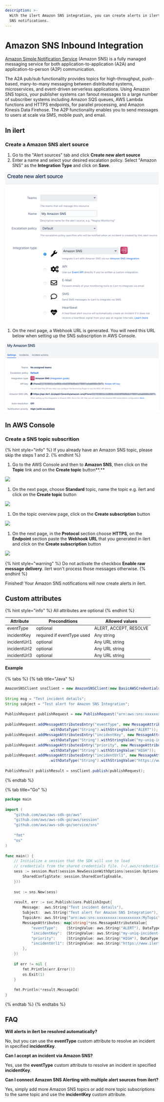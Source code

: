 ```yaml
---
description: >-
  With the ilert Amazon SNS integration, you can create alerts in ilert based on
  SNS notifications.
---
```


# Amazon SNS Inbound Integration

[Amazon Simple Notification Service](https://aws.amazon.com/sns/) (Amazon SNS) is a fully managed messaging service for both application-to-application (A2A) and application-to-person (A2P) communication.

The A2A pub/sub functionality provides topics for high-throughput, push-based, many-to-many messaging between distributed systems, microservices, and event-driven serverless applications. Using Amazon SNS topics, your publisher systems can fanout messages to a large number of subscriber systems including Amazon SQS queues, AWS Lambda functions and HTTPS endpoints, for parallel processing, and Amazon Kinesis Data Firehose. The A2P functionality enables you to send messages to users at scale via SMS, mobile push, and email.

## In ilert <a href="#in-ilert" id="in-ilert"></a>

### Create a Amazon SNS alert source <a href="#create-alert-source" id="create-alert-source"></a>

1. Go to the "Alert sources" tab and click **Create new alert source**
2. Enter a name and select your desired escalation policy. Select "Amazon SNS" as the **Integration Type** and click on **Save**.

![](<../../.gitbook/assets/iLert (45).png>)

1. On the next page, a Webhook URL is generated. You will need this URL below when setting up the SNS subscription in AWS Console.

![](<../../.gitbook/assets/iLert (46).png>)

## In AWS Console <a href="#in-aws-console" id="in-aws-console"></a>

### Create a SNS topic subscrition <a href="#create-sns-topic-subscription" id="create-sns-topic-subscription"></a>

{% hint style="info" %}
If you already have an Amazon SNS topic, please skip the steps 1 and 2.
{% endhint %}

1. Go to the AWS Console and then to **Amazon SNS**, then click on the **Topic** link and on the **Create topic** button**.**

![](<../../.gitbook/assets/Simple\_Notification\_Service (4).png>)

1. On the next page, choose **Standard** topic, name the topic e.g. ilert and click on the **Create topic** button

![](<../../.gitbook/assets/Simple\_Notification\_Service (5).png>)

1. On the topic overview page, click on the **Create subscription** button

![](<../../.gitbook/assets/Simple\_Notification\_Service (6).png>)

1. On the next page, in the **Protocol** section choose **HTTPS**, on the **Endpoint** section paste the **Webhook URL** that you generated in ilert and click on the **Create subscription** button

![](<../../.gitbook/assets/Simple\_Notification\_Service (7).png>)

{% hint style="warning" %}
Do not activate the checkbox **Enable raw message delivery**. ilert won't process those messages otherwise.
{% endhint %}

Finished! Your Amazon SNS notifications will now create alerts in ilert.

## Custom attributes

{% hint style="info" %}
All attributes are optional
{% endhint %}

| Attribute    | Preconditions              | Allowed values         |
| ------------ | -------------------------- | ---------------------- |
| eventType    | optional                   | ALERT, ACCEPT, RESOLVE |
| incidentKey  | required if eventType used | Any string             |
| incidentUrl1 | optional                   | Any URL string         |
| incidentUrl2 | optional                   | Any URL string         |
| incidentUrl3 | optional                   | Any URL string         |

#### Example

{% tabs %}
{% tab title="Java" %}
```java
AmazonSNSClient snsClient = new AmazonSNSClient(new BasicAWSCredentials("AWS_ACCESS_KEY","AWS_SECRET_KEY"));

String msg = "Test incident details";
String subject = "Test alert for Amazon SNS Integration";

PublishRequest publishRequest = new PublishRequest("arn:aws:sns:xxxxxxxxx:xxxxxxxxxx:MyTopic", msg, subject);

publishRequest.addMessageAttributesEntry("eventType", new MessageAttributeValue()
                    .withDataType("String").withStringValue("ALERT"));
publishRequest.addMessageAttributesEntry("incidentKey", new MessageAttributeValue()
                    .withDataType("String").withStringValue("my-uniq-incident-string"));
publishRequest.addMessageAttributesEntry("priority", new MessageAttributeValue()
                    .withDataType("String").withStringValue("HIGH"));
publishRequest.addMessageAttributesEntry("incidentUrl1", new MessageAttributeValue()
                    .withDataType("String").withStringValue("https://www.ilert.com"));

PublishResult publishResult = snsClient.publish(publishRequest);
```
{% endtab %}

{% tab title="Go" %}
```go
package main

import (
    "github.com/aws/aws-sdk-go/aws"
    "github.com/aws/aws-sdk-go/aws/session"
    "github.com/aws/aws-sdk-go/service/sns"

    "fmt"
    "os"
)

func main() {
    // Initialize a session that the SDK will use to load
    // credentials from the shared credentials file. (~/.aws/credentials).
    sess := session.Must(session.NewSessionWithOptions(session.Options{
        SharedConfigState: session.SharedConfigEnable,
    }))

    svc := sns.New(sess)

    result, err := svc.Publish(&sns.PublishInput{
        Message:  aws.String("Test incident details"),
        Subject:  aws.String("Test alert for Amazon SNS Integration"),
        TopicArn: aws.String("arn:aws:sns:xxxxxxxxx:xxxxxxxxxx:MyTopic"),
        MessageAttributes: map[string]*sns.MessageAttributeValue{
            "eventType":    {StringValue: aws.String("ALERT"), DataType: aws.String("String")},
            "incidentKey":  {StringValue: aws.String("my-uniq-incident-string"), DataType: aws.String("String")},
            "priority":     {StringValue: aws.String("HIGH"), DataType: aws.String("String")},
            "incidentUrl1": {StringValue: aws.String("https://www.ilert.com"), DataType: aws.String("String")},
        },
    })

    if err != nil {
        fmt.Println(err.Error())
        os.Exit(1)
    }

    fmt.Println(*result.MessageId)
}
```
{% endtab %}
{% endtabs %}

## FAQ <a href="#faq" id="faq"></a>

**Will alerts in ilert be resolved automatically?**

No, but you can use the **eventType** custom attribute to resolve an incident in specified **incidentKey**.

**Can I accept an incident via Amazon SNS?**

Yes, use the **eventType** custom attribute to resolve an incident in specified **incidentKey**.

**Can I connect Amazon SNS Alerting with multiple alert sources from ilert?**

Yes, simply add more Amazon SNS topics or add more topic subscriptions to the same topic and use the **incidentKey** custom attribute.
